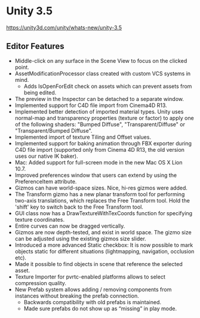 # Unity 3.5
https://unity3d.com/unity/whats-new/unity-3.5

## Editor Features

<ul>
<li>Middle-click on any surface in the Scene View to focus on the clicked point.</li>
<li>AssetModificationProcessor class created with custom VCS systems in mind. 
<ul>
<li>Adds IsOpenForEdit check on assets which can prevent assets from being edited.</li>
</ul></li>
<li>The preview in the Inspector can be detached to a separate window.</li>
<li>Implemented support for C4D file import from Cinema4D R13.</li>
<li>Implemented better detection of imported material types. Unity uses normal-map and transparency properties (texture or factor) to apply one of the following shaders: "Bumped Diffuse", "Transparent/Diffuse" or "Transparent/Bumped Diffuse".</li>
<li>Implemented import of texture Tiling and Offset values.</li>
<li>Implemented support for baking animation through FBX exporter during C4D file import (supported only from Cinema 4D R13, the old version uses our native IK baker).</li>
<li>Mac: Added support for full-screen mode in the new Mac OS X Lion 10.7.</li>
<li>Improved preferences window that users can extend by using the PreferenceItem attribute.</li>
<li>Gizmos can have world-space sizes. Nice, hi-res gizmos were added.</li>
<li>The Transform gizmo has a new planar transform tool for performing two-axis translations, which replaces the Free Transform tool. Hold the 'shift' key to switch back to the Free Transform tool.</li>
<li>GUI class now has a DrawTextureWithTexCoords function for specifying texture coordinates.</li>
<li>Entire curves can now be dragged vertically.</li>
<li>Gizmos are now depth-tested, and exist in world space. The gizmo size can be adjusted using the existing gizmos size slider.</li>
<li>Introduced a more advanced Static checkbox: It is now possible to mark objects static for different situations (lightmapping, navigation, occlusion etc).</li>
<li>Made it possible to find objects in scene that reference the selected asset.</li>
<li>Texture Importer for pvrtc-enabled platforms allows to select compression quality.</li>
<li>New Prefab system allows adding / removing components from instances without breaking the prefab connection. 
<ul>
<li>Backwards compatibility with old prefabs is maintained.</li>
<li>Made sure prefabs do not show up as “missing” in play mode.</li>
</ul></li>
</ul>
